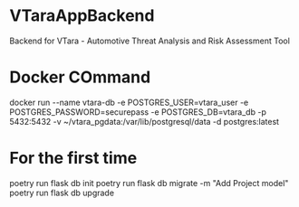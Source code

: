 # VTaraAppBackend
Backend for VTara - Automotive Threat Analysis and Risk Assessment Tool


# Docker COmmand

docker run --name vtara-db -e POSTGRES_USER=vtara_user -e POSTGRES_PASSWORD=securepass -e POSTGRES_DB=vtara_db -p 5432:5432 -v ~/vtara_pgdata:/var/lib/postgresql/data -d postgres:latest

# For the first time

poetry run flask db init
poetry run flask db migrate -m "Add Project model"
poetry run flask db upgrade